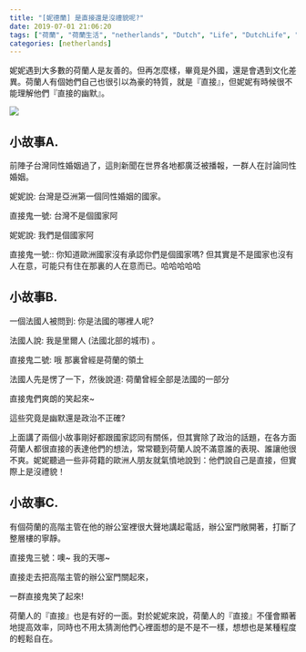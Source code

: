 ```yaml
---
title: "[妮德蘭] 是直接還是沒禮貌呢?"
date: 2019-07-01 21:06:20
tags: ["荷蘭", "荷蘭生活", "netherlands", "Dutch", "Life", "DutchLife", "NL", "workinNetherlands", "lifeinNetherlands"]
categories: [netherlands]
---
```

妮妮遇到大多數的荷蘭人是友善的。但再怎麼樣，畢竟是外國，還是會遇到文化差異。荷蘭人有個她們自己也很引以為豪的特質，就是『直接』，但妮妮有時候很不能理解他們『直接的幽默』。

![](/images/direct.jpg) 


<!--more-->
## 小故事A.

前陣子台灣同性婚姻過了，這則新聞在世界各地都廣泛被播報，一群人在討論同性婚姻。



妮妮說: 台灣是亞洲第一個同性婚姻的國家。



直接鬼一號: 台灣不是個國家阿



妮妮說: 我們是個國家阿



直接鬼一號:: 你知道歐洲國家沒有承認你們是個國家嗎? 但其實是不是國家也沒有人在意，可能只有住在那裏的人在意而已。哈哈哈哈哈



## 小故事B.

一個法國人被問到: 你是法國的哪裡人呢?



法國人說: 我是里爾人 (法國北部的城市) 。



直接鬼二號: 哦 那裏曾經是荷蘭的領土



法國人先是愣了一下，然後說道: 荷蘭曾經全部是法國的一部分



直接鬼們爽朗的笑起來~ 



這些究竟是幽默還是政治不正確?



上面講了兩個小故事剛好都跟國家認同有關係，但其實除了政治的話題，在各方面荷蘭人都很直接的表達他們的想法，常常聽到荷蘭人說不滿意誰的表現、誰讓他很不爽。妮妮聽過一些非荷籍的歐洲人朋友就氣憤地說到：他們說自己是直接，但實際上是沒禮貌！



## 小故事C.
有個荷蘭的高階主管在他的辦公室裡很大聲地講起電話，辦公室門敞開著，打斷了整層樓的寧靜。



直接鬼三號：噢~ 我的天哪~



直接走去把高階主管的辦公室門關起來，



一群直接鬼笑了起來!



荷蘭人的『直接』也是有好的一面。對於妮妮來說，荷蘭人的『直接』不僅會顯著地提高效率，同時也不用太猜測他們心裡面想的是不是不一樣，想想也是某種程度的輕鬆自在。


